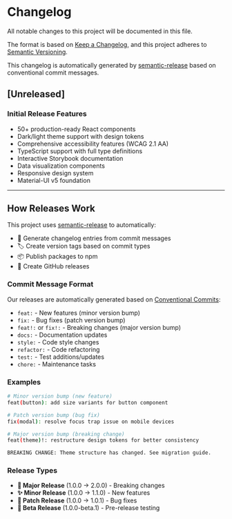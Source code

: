 # Changelog

All notable changes to this project will be documented in this file.

The format is based on [Keep a Changelog](https://keepachangelog.com/en/1.0.0/),
and this project adheres to [Semantic Versioning](https://semver.org/spec/v2.0.0.html).

This changelog is automatically generated by [semantic-release](https://github.com/semantic-release/semantic-release) based on conventional commit messages.

## [Unreleased]

### Initial Release Features
- 50+ production-ready React components
- Dark/light theme support with design tokens  
- Comprehensive accessibility features (WCAG 2.1 AA)
- TypeScript support with full type definitions
- Interactive Storybook documentation
- Data visualization components
- Responsive design system
- Material-UI v5 foundation

---

## How Releases Work

This project uses [semantic-release](https://github.com/semantic-release/semantic-release) to automatically:

- 📝 Generate changelog entries from commit messages
- 🏷️ Create version tags based on commit types
- 📦 Publish packages to npm
- 🚀 Create GitHub releases

### Commit Message Format

Our releases are automatically generated based on [Conventional Commits](https://www.conventionalcommits.org/):

- `feat:` - New features (minor version bump)
- `fix:` - Bug fixes (patch version bump)  
- `feat!:` or `fix!:` - Breaking changes (major version bump)
- `docs:` - Documentation updates
- `style:` - Code style changes
- `refactor:` - Code refactoring
- `test:` - Test additions/updates
- `chore:` - Maintenance tasks

### Examples

```bash
# Minor version bump (new feature)
feat(button): add size variants for button component

# Patch version bump (bug fix)  
fix(modal): resolve focus trap issue on mobile devices

# Major version bump (breaking change)
feat(theme)!: restructure design tokens for better consistency

BREAKING CHANGE: Theme structure has changed. See migration guide.
```

### Release Types

- **🚀 Major Release** (1.0.0 → 2.0.0) - Breaking changes
- **✨ Minor Release** (1.0.0 → 1.1.0) - New features
- **🐛 Patch Release** (1.0.0 → 1.0.1) - Bug fixes
- **🧪 Beta Release** (1.0.0-beta.1) - Pre-release testing